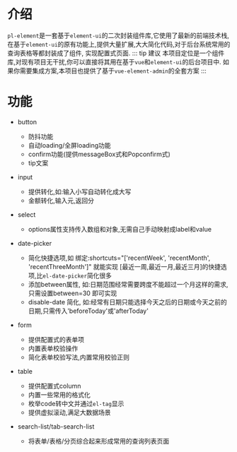 # 介绍

`pl-element`是一套基于`element-ui`的二次封装组件库,它使用了最新的前端技术栈,在基于`element-ui`的原有功能上,提供大量扩展,大大简化代码,对于后台系统常用的查询表格等都封装成了组件, 实现配置式页面.
::: tip 建议
本项目定位是一个组件库,对现有项目无干扰,你可以直接将其用在基于`vue`和`element-ui`的后台项目中. 如果你需要集成方案,本项目也提供了基于`vue-element-admin`的全套方案
:::
# 功能
- button
  - 防抖功能
  - 自动loading/全屏loading功能
  - confirm功能(提供messageBox式和Popconfirm式)
  - tip文案
  
- input
  - 提供转化,如:输入小写自动转化成大写
  - 金额转化,输入元,返回分
- select
  - options属性支持传入数组和对象,无需自己手动映射成label和value
- date-picker
  - 简化快捷选项,如 绑定:shortcuts="['recentWeek', 'recentMonth', 'recentThreeMonth']" 就能实现 [最近一周,最近一月,最近三月]的快捷选项,比`el-date-picker`简化很多
  - 添加between属性, 如:日期范围经常需要跨度不能超过一个月这样的需求,只需设置between=30 即可实现
  - disable-date 简化, 如:经常有日期只能选择今天之后的日期或今天之前的日期,只需传入'beforeToday'或'afterToday'
- form 
  - 提供配置式的表单项
  - 内置表单校验操作
  - 简化表单校验写法,内置常用校验正则
- table
  - 提供配置式column
  - 内置一些常用的格式化
  - 枚举code转中文并通过`el-tag`显示
  - 提供虚拟滚动,满足大数据场景
- search-list/tab-search-list
  - 将表单/表格/分页综合起来形成常用的查询列表页面